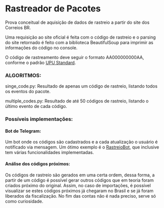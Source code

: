 # Rastreador de Pacotes

Prova conceitual de aquisição de dados de rastreio a partir do site dos Correios BR.

Uma requisição ao site oficial é feita com o código de rastreio e o parsing do site retornado é feito com a biblioteca
BeautifulSoup para imprimir as informações do código no console.

O código de rastreamento deve seguir o formato AA000000000AA, conforme o padrão 
[UPU Standard](https://en.wikipedia.org/wiki/S10_(UPU_standard)).

### ALGORITMOS:
singe_code.py: Resultado de apenas um código de rastreio, listando todos os eventos do pacote.

multiple_codes.py: Resultado de até 50 códigos de rastreio, listando o último evento de cada código.

### Possíveis implementações:
#### Bot de Telegram:
Um bot onde os códigos são cadastrados e a cada atualização o usuário é notificado via mensagem.
Um ótimo exemplo é o [RastreioBot](https://github.com/GabrielRF/RastreioBot), que inclusive tem várias funcionalidades
implementadas.

#### Análise dos códigos próximos:
Os códigos de rastreio são gerados em uma certa ordem, dessa forma, a partir de um código é possível gerar outros códigos
que em teoria foram criados próximo do original. Assim, no caso de importações, é possível visualizar se estes códigos
próximos já chegaram no Brasil e se já foram liberados da fiscalização. No fim das contas não é nada preciso, serve só
como curiosidade.